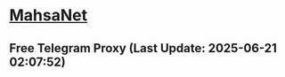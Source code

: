
# [MahsaNet](https://t.me/mahsa_net)
## Free Telegram Proxy (Last Update: 2025-06-21 02:07:52)

    